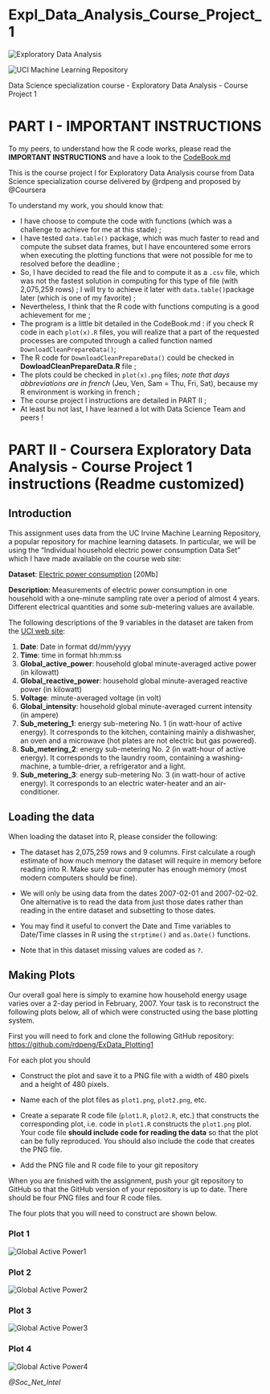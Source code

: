 Expl_Data_Analysis_Course_Project_1
===================================

![Exploratory Data Analysis](https://github.com/SONEINT/Expl_Data_Analysis_Course_Project_1/raw/master/pictures/ExploratoryDataAnalysis.jpg)

![UCI Machine Learning Repository](https://github.com/SONEINT/Expl_Data_Analysis_Course_Project_1/raw/master/pictures/logo.gif)

Data Science specialization course - Exploratory Data Analysis - Course Project 1

# PART I - **IMPORTANT INSTRUCTIONS**

To my peers, to understand how the R code works, please read the **IMPORTANT INSTRUCTIONS** and have a look to the [CodeBook.md](https://github.com/SONEINT/Expl_Data_Analysis_Course_Project_1/blob/master/CodeBook.md) 

This is the course project I for Exploratory Data Analysis course from Data Science specialization course delivered by @rdpeng and proposed by @Coursera

To understand my work, you should know that:
* I have choose to compute the code with functions (which was a challenge to achieve for me at this stade) ;
* I have tested `data.table()` package, which was much faster to read and compute the subset data frames, but I have encountered some errors when executing the plotting functions that were not possible for me to resolved before the deadline ;
* So, I have decided to read the file and to compute it as a `.csv` file, which was not the fastest solution in computing for this type of file (with 2,075,259 rows) ; I will try to achieve it later with `data.table()`package later (which is one of my favorite) ;
* Nevertheless, I think that the R code with functions computing is a good achievement for me ;
* The program is a little bit detailed in the CodeBook.md : if you check R code in each `plot(x).R` files, you will realize that a part of the requested processes are computed through a called function named `DownloadCleanPrepareData()`;
* The R code for `DownloadCleanPrepareData()` could be checked in **DowloadCleanPrepareData.R** file ;
* The plots could be checked in `plot(x).png` files; *note that days abbreviations are in french* (Jeu, Ven, Sam = Thu, Fri, Sat), because my R environment is working in french ;
* The course project I instructions are detailed in PART II ;
* At least bu not last, I have learned a lot with Data Science Team and peers !

# PART II - **Coursera Exploratory Data Analysis - Course Project 1 instructions** (Readme customized)

## Introduction

This assignment uses data from the UC Irvine Machine Learning Repository, a popular repository for machine learning datasets. In particular, we will be using the “Individual household electric power consumption Data Set” which I have made available on the course web site:

**Dataset**: [Electric power consumption](https://d396qusza40orc.cloudfront.net/exdata%2Fdata%2Fhousehold_power_consumption.zip) [20Mb]

**Description**: Measurements of electric power consumption in one household with a one-minute sampling rate over a period of almost 4 years. Different electrical quantities and some sub-metering values are available.

The following descriptions of the 9 variables in the dataset are taken from the [UCI web site](https://archive.ics.uci.edu/ml/datasets/Individual+household+electric+power+consumption):

1. **Date**: Date in format dd/mm/yyyy
2. **Time**: time in format hh:mm:ss
3. **Global_active_power**: household global minute-averaged active power (in kilowatt)
4. **Global_reactive_power**: household global minute-averaged reactive power (in kilowatt)
5. **Voltage**: minute-averaged voltage (in volt)
6. **Global_intensity**: household global minute-averaged current intensity (in ampere)
7. **Sub_metering_1**: energy sub-metering No. 1 (in watt-hour of active energy). It corresponds to the kitchen, containing mainly a dishwasher, an oven and a microwave (hot plates are not electric but gas powered).
8. **Sub_metering_2**: energy sub-metering No. 2 (in watt-hour of active energy). It corresponds to the laundry room, containing a washing-machine, a tumble-drier, a refrigerator and a light.
9. **Sub_metering_3**: energy sub-metering No. 3 (in watt-hour of active energy). It corresponds to an electric water-heater and an air-conditioner.

## Loading the data

When loading the dataset into R, please consider the following:

* The dataset has 2,075,259 rows and 9 columns. First calculate a rough estimate of how much memory the dataset will require in memory before reading into R. Make sure your computer has enough memory (most modern computers should be fine).

* We will only be using data from the dates 2007-02-01 and 2007-02-02. One alternative is to read the data from just those dates rather than reading in the entire dataset and subsetting to those dates.

* You may find it useful to convert the Date and Time variables to Date/Time classes in R using the `strptime()` and `as.Date()` functions.

* Note that in this dataset missing values are coded as `?`.

## Making Plots

Our overall goal here is simply to examine how household energy usage varies over a 2-day period in February, 2007. Your task is to reconstruct the following plots below, all of which were constructed using the base plotting system.

First you will need to fork and clone the following GitHub repository: https://github.com/rdpeng/ExData_Plotting1

For each plot you should

* Construct the plot and save it to a PNG file with a width of 480 pixels and a height of 480 pixels.

* Name each of the plot files as `plot1.png`, `plot2.png`, etc.

* Create a separate R code file (`plot1.R`, `plot2.R`, etc.) that constructs the corresponding plot, i.e. code in `plot1.R` constructs the `plot1.png` plot. Your code file **should include code for reading the data** so that the plot can be fully reproduced. You should also include the code that creates the PNG file.

* Add the PNG file and R code file to your git repository

When you are finished with the assignment, push your git repository to GitHub so that the GitHub version of your repository is up to date. There should be four PNG files and four R code files.

The four plots that you will need to construct are shown below.


### Plot 1

![Global Active Power1](https://github.com/SONEINT/Expl_Data_Analysis_Course_Project_1/raw/master/figure/unnamed-chunk-2.png)

### Plot 2

![Global Active Power2](https://github.com/SONEINT/Expl_Data_Analysis_Course_Project_1/raw/master/figure/unnamed-chunk-3.png)

### Plot 3

![Global Active Power3](https://github.com/SONEINT/Expl_Data_Analysis_Course_Project_1/raw/master/figure/unnamed-chunk-4.png)

### Plot 4

![Global Active Power4](https://github.com/SONEINT/Expl_Data_Analysis_Course_Project_1/raw/master/figure/unnamed-chunk-5.png)


*@Soc_Net_Intel*
